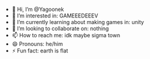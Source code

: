 - 👋 Hi, I’m @Yagoonek
- 👀 I’m interested in: GAMEEEDEEEV
- 🌱 I’m currently learning about making games in: unity
- 💞️ I’m looking to collaborate on: nothing
- 📫 How to reach me: idk maybe sigma town
- 😄 Pronouns: he/him
- ⚡ Fun fact: earth is flat

<!---
Yagoonek/Yagoonek is a ✨ special ✨
--->
